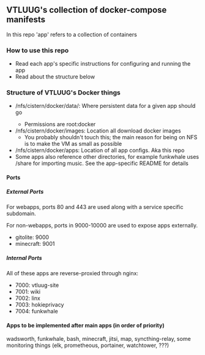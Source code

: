 ## VTLUUG's collection of docker-compose manifests

In this repo 'app' refers to a collection of containers


### How to use this repo

* Read each app's specific instructions for configuring and running the app
* Read about the structure below


### Structure of VTLUUG's Docker things

* /nfs/cistern/docker/data/<app>: Where persistent data for a given app should go
    * Permissions are root:docker
* /nfs/cistern/docker/images: Location all download docker images
    * You probably shouldn't touch this; the main reason for being on NFS is to make the VM as small as possible
* /nfs/cistern/docker/apps: Location of all app configs. Aka this repo
* Some apps also reference other directories, for example funkwhale uses /share for importing music. See the app-specific README for details


#### Ports

##### External Ports

For webapps, ports 80 and 443 are used along with a service specific subdomain.

For non-webapps, ports in 9000-10000 are used to expose apps externally.
* gitolite: 9000
* minecraft: 9001


##### Internal Ports

All of these apps are reverse-proxied through nginx:
* 7000: vtluug-site
* 7001: wiki
* 7002: linx
* 7003: hokieprivacy
* 7004: funkwhale

#### Apps to be implemented after main apps (in order of priority)
wadsworth, funkwhale, bash, minecraft, jitsi, map, syncthing-relay, some monitoring things (elk, prometheous, portainer, watchtower, ???)
